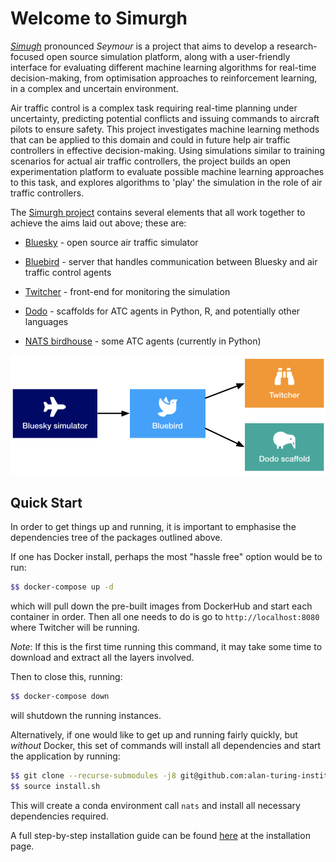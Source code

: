 # Welcome to Simurgh

[*Simugh*](https://en.wikipedia.org/wiki/Simurgh) pronounced _Seymour_ is a project
that aims to develop a research-focused
open source simulation platform, along with a user-friendly interface for
evaluating different machine learning algorithms for real-time decision-making,
from optimisation approaches to reinforcement learning, in a complex and
uncertain environment.

Air traffic control is a complex task requiring real-time planning under
uncertainty, predicting potential conflicts and issuing commands to aircraft
pilots to ensure safety. This project investigates machine learning methods that
can be applied to this domain and could in future help air traffic controllers
in effective decision-making. Using simulations similar to training scenarios
for actual air traffic controllers, the project builds an open experimentation
platform to evaluate possible machine learning approaches to this task, and
explores algorithms to 'play' the simulation in the role of air traffic
controllers.

The [Simurgh
project](https://www.turing.ac.uk/research/research-projects/decision-making-under-uncertainty-air-traffic-control)
contains several elements that all work together to achieve the aims laid out above; these are:

- [Bluesky](https://github.com/alan-turing-institute/bluesky) - open source air traffic simulator

- [Bluebird](https://github.com/alan-turing-institute/bluebird) - server that handles communication between Bluesky and air traffic control agents

- [Twitcher](https://github.com/alan-turing-institute/twitcher) - front-end for monitoring the simulation

- [Dodo](https://github.com/alan-turing-institute/dodo) - scaffolds for ATC agents in Python, R, and potentially other languages

- [NATS birdhouse](https://github.com/alan-turing-institute/nats-birdhouse) - some ATC agents (currently in Python)

![](img/simurgh-deps.png)

## Quick Start

In order to get things up and running, it is important to emphasise the
dependencies tree of the packages outlined above.

If one has Docker install, perhaps the most "hassle free" option would be to run:

```bash
$$ docker-compose up -d
```
which will pull down the pre-built images from DockerHub and
start each container in order. Then all one needs to do is go to
`http://localhost:8080` where Twitcher will be running.

_Note_: If this is the first time running this command, it may take some time to
download and extract all the layers involved.

Then to close this, running:

```bash
$$ docker-compose down
```
will shutdown the running instances.


Alternatively, if one would like to get up and running fairly quickly, but
_without_ Docker, this set of commands will install all dependencies and start the application
by running:

```bash
$$ git clone --recurse-submodules -j8 git@github.com:alan-turing-institute/simurgh.git
$$ source install.sh
```

This will create a conda environment call `nats` and install all necessary
dependencies required.

A full step-by-step installation guide can be found [here](https://alan-turing-institute.github.io/simurgh/install) at the installation page.

